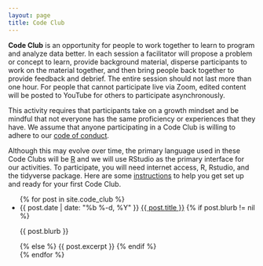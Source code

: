 ```yaml
---
layout: page
title: Code Club
---
```


**Code Club** is an opportunity for people to work together to learn to program and analyze data better. In each session a facilitator will propose a problem or concept to learn, provide background material, disperse participants to work on the material together, and then bring people back together to provide feedback and debrief. The entire session should not last more than one hour. For people that cannot participate live via Zoom, edited content will be posted to YouTube for others to participate asynchronously.

This activity requires that participants take on a growth mindset and be mindful that not everyone has the same proficiency or experiences that they have. We assume that anyone participating in a Code Club is willing to adhere to our [code of conduct](code-of-conduct).

Although this may evolve over time, the primary language used in these Code Clubs will be [R](http://www.academichermit.com/2020/03/23/Why-R.html) and we will use RStudio as the primary interface for our activities. To participate, you will need internet access, R, Rstudio, and the tidyverse package. Here are some [instructions](setup-instructions) to help you get set up and ready for your first Code Club.

<ul class="post-preview">
  {% for post in site.code_club %}
    <li>
      <span class="post-date">{{ post.date | date: "%b %-d, %Y" }}</span>
      <a class="post-link" href="{{ post.url | prepend: site.baseurl }}">{{ post.title }}</a>
			{% if post.blurb != nil %}
			<p>{{ post.blurb }}</p>
			{% else %}
		      {{ post.excerpt }}
			{% endif %}
    </li>
  {% endfor %}
</ul>
